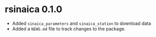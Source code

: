 # rsinaica 0.1.0

* Added `sinaica_parameters` and `sinaica_station` to download data
* Added a `NEWS.md` file to track changes to the package.
